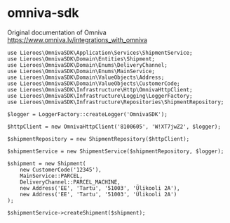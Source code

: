 # omniva-sdk

Original documentation of Omniva
https://www.omniva.lv/integrations_with_omniva

    use Lieroes\OmnivaSDK\Application\Services\ShipmentService;
    use Lieroes\OmnivaSDK\Domain\Entities\Shipment;
    use Lieroes\OmnivaSDK\Domain\Enums\DeliveryChannel;
    use Lieroes\OmnivaSDK\Domain\Enums\MainService;
    use Lieroes\OmnivaSDK\Domain\ValueObjects\Address;
    use Lieroes\OmnivaSDK\Domain\ValueObjects\CustomerCode;
    use Lieroes\OmnivaSDK\Infrastructure\Http\OmnivaHttpClient;
    use Lieroes\OmnivaSDK\Infrastructure\Logging\LoggerFactory;
    use Lieroes\OmnivaSDK\Infrastructure\Repositories\ShipmentRepository;
    
    $logger = LoggerFactory::createLogger('OmnivaSDK');

    $httpClient = new OmnivaHttpClient('8100605', 'W!XT7jwZ2', $logger);

    $shipmentRepository = new ShipmentRepository($httpClient);

    $shipmentService = new ShipmentService($shipmentRepository, $logger);

    $shipment = new Shipment(
        new CustomerCode('12345'),
        MainService::PARCEL,
        DeliveryChannel::PARCEL_MACHINE,
        new Address('EE', 'Tartu', '51003', 'Ülikooli 2A'),
        new Address('EE', 'Tartu', '51003', 'Ülikooli 2A')
    );

    $shipmentService->createShipment($shipment);
